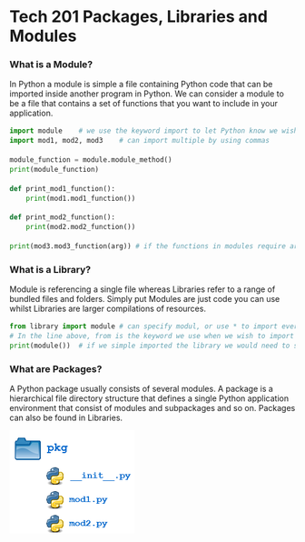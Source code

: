 # Tech 201 Packages, Libraries and Modules

### What is a Module?
In Python a module is simple a file containing Python code that can be imported inside another program in Python.
We can consider a module to be a file that contains a set of functions that you want to include in your application.
```python
import module    # we use the keyword import to let Python know we wish to import a module  
import mod1, mod2, mod3    # can import multiple by using commas

module_function = module.module_method()
print(module_function)

def print_mod1_function():
    print(mod1.mod1_function())

def print_mod2_function():
    print(mod2.mod2_function())

print(mod3.mod3_function(arg)) # if the functions in modules require arguments they will still need to be provided
```
### What is a Library?
Module is referencing a single file whereas Libraries refer to a range of bundled files and folders.
Simply put Modules are just code you can use whilst Libraries are larger compilations of resources.
```python
from library import module # can specify modul, or use * to import everything contained in the library
# In the line above, from is the keyword we use when we wish to import something from a library
print(module())  # if we simple imported the library we would need to specify the library when making us of the module
```
### What are Packages?
A Python package usually consists of several modules.
A package is a hierarchical file directory structure that defines a single Python application environment that consist of modules and subpackages and so on.
Packages can also be found in Libraries.

![](packages_vis.png)
